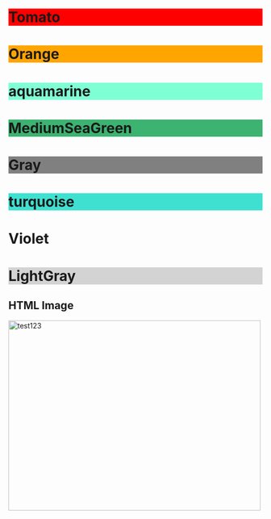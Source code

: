 <!DOCTYPE html>
<html>
<body>

<h1 style="background-color:Red;">Tomato</h1>
<h1 style="background-color:Orange;">Orange</h1>
<h1 style="background-color:Aquamarine;">aquamarine</h1>
<h1 style="background-color:MediumSeaGreen;">MediumSeaGreen</h1>
<h1 style="background-color:Gray;">Gray</h1>
<h1 style="background-color:Turquoise;">turquoise</h1>
<h1 style="background-color:neonViolet;">Violet</h1>
<h1 style="background-color:LightGray;">LightGray</h1>

</body>
</html>

<!DOCTYPE html>
<html>
<body>

<h2>HTML Image</h2>
<img src="http://www.glantreo.com/products/chromatography/solas-porous-silica-chromatography/" alt="test123" width="500" height="377">

</body>
</html>
